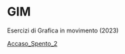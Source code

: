 # GIM
Esercizi di Grafica in movimento (2023)


[Accaso_Spento_2](/Esercizio_1A/acceso_spento_2.html)
